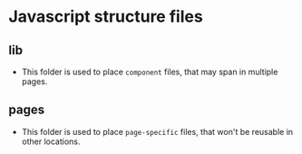 # Javascript structure files

## lib

* This folder is used to place `component` files, that may span in multiple pages.

## pages

* This folder is used to place `page-specific` files, that won't be reusable in other locations.
